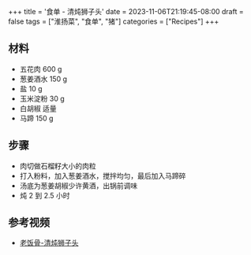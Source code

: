 +++
title = '食单 - 清炖狮子头'
date = 2023-11-06T21:19:45-08:00
draft = false
tags = ["淮扬菜", "食单", "猪"]
categories = ["Recipes"]
+++

## 材料
- 五花肉 600 g
- 葱姜酒水 150 g
- 盐 10 g
- 玉米淀粉 30 g
- 白胡椒 适量
- 马蹄 150 g

## 步骤
- 肉切做石榴籽大小的肉粒
- 打入粉料，加入葱姜酒水，搅拌均匀，最后加入马蹄碎
- 汤底为葱姜胡椒少许黄酒，出锅前调味
- 炖 2 到 2.5 小时

## 参考视频
- [老饭骨-清炖狮子头](https://www.bilibili.com/video/BV1dz4y1X7G4)